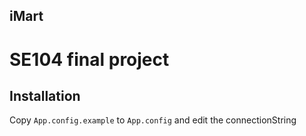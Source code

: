 ## iMart
# SE104 final project
## Installation
Copy `App.config.example` to `App.config` and edit the connectionString
